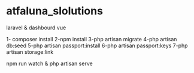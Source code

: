 # atfaluna_slolutions
laravel & dashbourd vue

1- composer install 2-npm install 3-php artisan migrate 4-php artisan db:seed 5-php artisan passport:install 6-php artisan passport:keys 7-php artisan storage:link

npm run watch & php artisan serve
